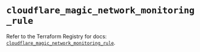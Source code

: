 # `cloudflare_magic_network_monitoring_rule`

Refer to the Terraform Registry for docs: [`cloudflare_magic_network_monitoring_rule`](https://registry.terraform.io/providers/cloudflare/cloudflare/5.0.0/docs/resources/magic_network_monitoring_rule).
